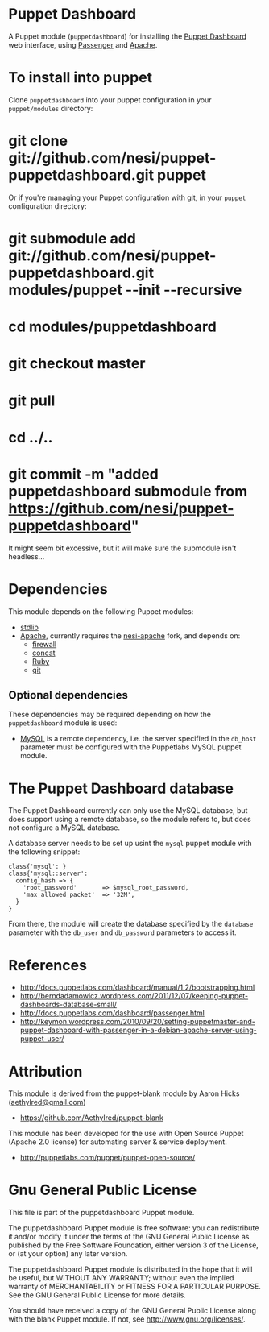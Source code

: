 # Puppet Dashboard

A Puppet module (`puppetdashboard`) for installing the [Puppet Dashboard](https://puppetlabs.com/puppet/related-projects/dashboard/) web interface, using [Passenger](https://www.phusionpassenger.com/) and [Apache](http://httpd.apache.org/).

# To install into puppet

Clone `puppetdashboard` into your puppet configuration in your `puppet/modules` directory:

  # git clone git://github.com/nesi/puppet-puppetdashboard.git puppet

Or if you're managing your Puppet configuration with git, in your `puppet` configuration directory:

  # git submodule add git://github.com/nesi/puppet-puppetdashboard.git modules/puppet --init --recursive
  # cd modules/puppetdashboard
  # git checkout master
  # git pull
  # cd ../..
  # git commit -m "added puppetdashboard submodule from https://github.com/nesi/puppet-puppetdashboard"

It might seem bit excessive, but it will make sure the submodule isn't headless...

# Dependencies

This module depends on the following Puppet modules:

* [stdlib][3]
* [Apache][1], currently requires the [nesi-apache][2] fork, and depends on:
  * [firewall][4]
  * [concat][5]
  * [Ruby][6]
  * [git][7]
  
## Optional dependencies

These dependencies may be required depending on how the `puppetdashboard` module is used:

* [MySQL][8] is a remote dependency, i.e. the server specified in the `db_host` parameter must be configured with the Puppetlabs MySQL puppet module.

[1]:https://github.com/hunner/puppetlabs-apache
[2]:https://github.com/nesi/puppetlabs-apache/tree/dynaguppy_hunner
[3]:https://github.com/puppetlabs/puppetlabs-stdlib
[4]:https://github.com/puppetlabs/puppetlabs-firewall
[5]:https://github.com/puppetlabs/puppetlabs-concat
[6]:https://github.com/puppetlabs/puppetlabs-ruby
[7]:https://github.com/nesi/puppet-git
[8]:https://github.com/puppetlabs/puppetlabs-mysql

# The Puppet Dashboard database

The Puppet Dashboard currently can only use the MySQL database, but does support using a remote database, so the module refers to, but does not configure a MySQL database.

A database server needs to be set up usint the `mysql` puppet module with the following snippet:

```
class{'mysql': }
class{'mysql::server':
  config_hash => {
    'root_password'       => $mysql_root_password,
    'max_allowed_packet'  => '32M',
  }
}
```

From there, the module will create the database specified by the `database` parameter with the `db_user` and `db_password` parameters to access it.

# References

* http://docs.puppetlabs.com/dashboard/manual/1.2/bootstrapping.html
* http://berndadamowicz.wordpress.com/2011/12/07/keeping-puppet-dashboards-database-small/
* http://docs.puppetlabs.com/dashboard/passenger.html
* http://keymon.wordpress.com/2010/09/20/setting-puppetmaster-and-puppet-dashboard-with-passenger-in-a-debian-apache-server-using-puppet-user/

# Attribution

This module is derived from the puppet-blank module by Aaron Hicks (aethylred@gmail.com)

* https://github.com/Aethylred/puppet-blank

This module has been developed for the use with Open Source Puppet (Apache 2.0 license) for automating server & service deployment.

* http://puppetlabs.com/puppet/puppet-open-source/

# Gnu General Public License

This file is part of the puppetdashboard Puppet module.

The puppetdashboard Puppet module is free software: you can redistribute it and/or modify it under the terms of the GNU General Public License as published by the Free Software Foundation, either version 3 of the License, or (at your option) any later version.

The puppetdashboard Puppet module is distributed in the hope that it will be useful, but WITHOUT ANY WARRANTY; without even the implied warranty of MERCHANTABILITY or FITNESS FOR A PARTICULAR PURPOSE.  See the GNU General Public License for more details.

You should have received a copy of the GNU General Public License along with the blank Puppet module.  If not, see <http://www.gnu.org/licenses/>.